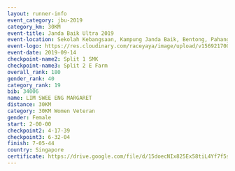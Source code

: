 ```yaml
---
layout: runner-info 
event_category: jbu-2019 
category_km: 30KM 
event-title: Janda Baik Ultra 2019 
event-location: Sekolah Kebangsaan, Kampung Janda Baik, Bentong, Pahang, Malaysia 
event-logo: https://res.cloudinary.com/raceyaya/image/upload/v1569217009/logo/janda-baik_vch1pc.jpg 
event-date: 2019-09-14 
checkpoint-name2: Split 1 SMK 
checkpoint-name3: Split 2 E Farm 
overall_rank: 180
gender_rank: 40
category_rank: 19
bib: 34006
name: LIM SWEE ENG MARGARET
distance: 30KM
category: 30KM Women Veteran
gender: Female
start: 2-00-00
checkpoint2: 4-17-39
checkpoint3: 6-32-04
finish: 7-05-44
country: Singapore
certificate: https://drive.google.com/file/d/15doecNIx825Ex58tiL4Yf7f5sW3l4X6q/view?usp=sharing
---
```

